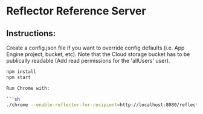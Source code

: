 <!-- Copyright 2016 The Chromium Authors. All rights reserved.
     Use of this source code is governed by a BSD-style license that can be
     found in the LICENSE file.
-->

Reflector Reference Server
==========================

## Instructions:

Create a config.json file if you want to override config defaults (i.e. App Engine project, bucket, etc).
Note that the Cloud storage bucket has to be publically readable (Add read permissions for the 'allUsers' user).

```sh
npm install
npm start

Run Chrome with:

```sh
./chrome --enable-reflector-for-recipient=http://localhost:8080/reflector/upload http://localhost:8080/reflector/test
